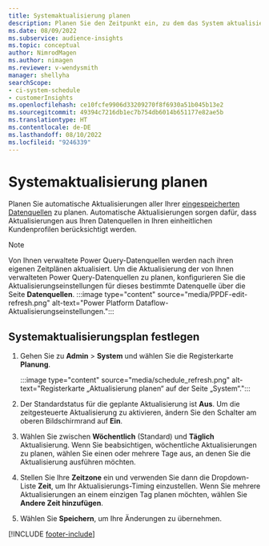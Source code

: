 ```yaml
---
title: Systemaktualisierung planen
description: Planen Sie den Zeitpunkt ein, zu dem das System aktualisiert werden soll
ms.date: 08/09/2022
ms.subservice: audience-insights
ms.topic: conceptual
author: NimrodMagen
ms.author: nimagen
ms.reviewer: v-wendysmith
manager: shellyha
searchScope:
- ci-system-schedule
- customerInsights
ms.openlocfilehash: ce10fcfe9906d33209270f8f6930a51b045b13e2
ms.sourcegitcommit: 49394c7216db1ec7b754db6014b651177e82ae5b
ms.translationtype: HT
ms.contentlocale: de-DE
ms.lasthandoff: 08/10/2022
ms.locfileid: "9246339"
---
```

# <a name="schedule-system-refresh"></a>Systemaktualisierung planen

Planen Sie automatische Aktualisierungen aller Ihrer [eingespeicherten Datenquellen](data-sources.md) zu planen. Automatische Aktualisierungen sorgen dafür, dass Aktualisierungen aus Ihren Datenquellen in Ihren einheitlichen Kundenprofilen berücksichtigt werden.

> [!NOTE]
> Von Ihnen verwaltete Power Query-Datenquellen werden nach ihren eigenen Zeitplänen aktualisiert. Um die Aktualisierung der von Ihnen verwalteten Power Query-Datenquellen zu planen, konfigurieren Sie die Aktualisierungseinstellungen für dieses bestimmte Datenquelle über die Seite **Datenquellen**.
> :::image type="content" source="media/PPDF-edit-refresh.png" alt-text="Power Platform Dataflow-Aktualisierungseinstellungen.":::

## <a name="set-system-refresh-schedule"></a>Systemaktualisierungsplan festlegen

1. Gehen Sie zu **Admin** > **System** und wählen Sie die Registerkarte **Planung**.

   :::image type="content" source="media/schedule_refresh.png" alt-text="Registerkarte „Aktualisierung planen“ auf der Seite „System“.":::

1. Der Standardstatus für die geplante Aktualisierung ist **Aus**. Um die zeitgesteuerte Aktualisierung zu aktivieren, ändern Sie den Schalter am oberen Bildschirmrand auf **Ein**.

1. Wählen Sie zwischen **Wöchentlich** (Standard) und **Täglich** Aktualisierung. Wenn Sie beabsichtigen, wöchentliche Aktualisierungen zu planen, wählen Sie einen oder mehrere Tage aus, an denen Sie die Aktualisierung ausführen möchten.

1. Stellen Sie Ihre **Zeitzone** ein und verwenden Sie dann die Dropdown-Liste **Zeit**, um Ihr Aktualisierungs-Timing einzustellen. Wenn Sie mehrere Aktualisierungen an einem einzigen Tag planen möchten, wählen Sie **Andere Zeit hinzufügen**.

1. Wählen Sie **Speichern**, um Ihre Änderungen zu übernehmen.

[!INCLUDE [footer-include](includes/footer-banner.md)]
